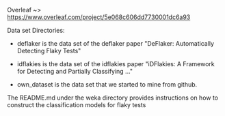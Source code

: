 Overleaf ~> https://www.overleaf.com/project/5e068c606dd7730001dc6a93

Data set Directories:

  - deflaker is the data set of the deflaker paper "DeFlaker: Automatically
Detecting Flaky Tests"

  - idflakies is the data set of the idflakies paper "iDFlakies: A
Framework for Detecting and Partially Classifying ..."

  - own_dataset is the data set that we started to mine from github.
  
The README.md under the weka directory provides instructions on how to construct the classification models for flaky tests

